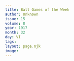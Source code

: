 ```yaml
---
title: Ball Games of the Week
author: Unknown
issue: 15
volume: 8
year: 1917
month: 32
day: VI
tags:
layout: page.njk
image:
---
```

